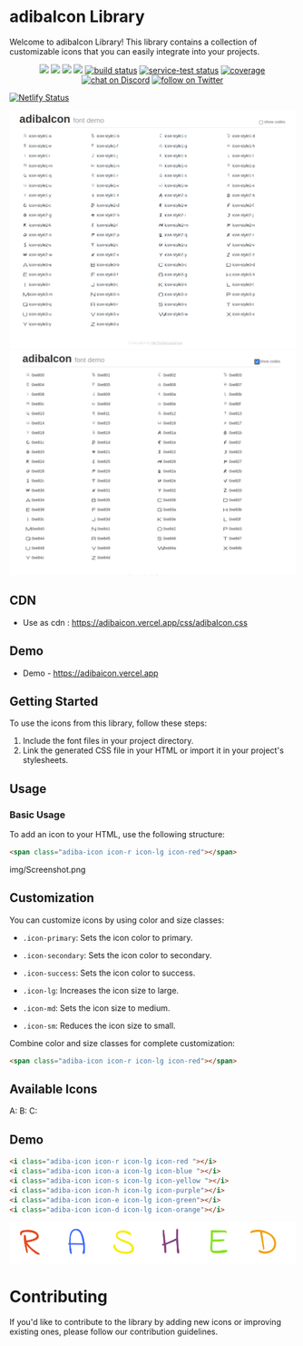 # adibaIcon Library 

Welcome to adibaIcon Library! This library contains a collection of customizable icons that you can easily integrate into your projects.

<p align="center">
    <a href="https://github.com/badges/shields/graphs/contributors" alt="Contributors">
        <img src="https://img.shields.io/github/contributors/badges/shields" /></a>
    <a href="#backers" alt="Backers on Open Collective">
        <img src="https://img.shields.io/opencollective/backers/shields" /></a>
    <a href="#sponsors" alt="Sponsors on Open Collective">
        <img src="https://img.shields.io/opencollective/sponsors/shields" /></a>
    <a href="https://github.com/badges/shields/pulse" alt="Activity">
        <img src="https://img.shields.io/github/commit-activity/m/badges/shields" /></a>
    <a href="https://circleci.com/gh/badges/shields/tree/master">
        <img src="https://img.shields.io/circleci/project/github/badges/shields/master" alt="build status"></a>
    <a href="https://circleci.com/gh/badges/daily-tests">
        <img src="https://img.shields.io/circleci/project/github/badges/daily-tests?label=service%20tests"
            alt="service-test status"></a>
    <a href="https://coveralls.io/github/badges/shields">
        <img src="https://img.shields.io/coveralls/github/badges/shields"
            alt="coverage"></a>
    <a href="https://discord.gg/HjJCwm5">
        <img src="https://img.shields.io/discord/308323056592486420?logo=discord"
            alt="chat on Discord"></a>
    <a href="https://twitter.com/intent/follow?screen_name=shields_io">
        <img src="https://img.shields.io/twitter/follow/shields_io?style=social&logo=twitter"
            alt="follow on Twitter"></a>
</p>

[![Netlify Status](https://api.netlify.com/api/v1/badges/30307367-b567-4475-ac00-eb417ef081c0/deploy-status)](https://app.netlify.com/sites/adibaicon/deploys)



<img src="./img/v1/Screenshot from 2023-08-30 01-44-35.png">

<img src="./img/v1/Screenshot from 2023-08-30 01-44-55.png">

## CDN 

- Use as cdn : https://adibaicon.vercel.app/css/adibaIcon.css
    
## Demo 
- Demo - https://adibaicon.vercel.app
## Getting Started

To use the icons from this library, follow these steps:

1. Include the font files in your project directory.
2. Link the generated CSS file in your HTML or import it in your project's stylesheets.


## Usage

### Basic Usage

To add an icon to your HTML, use the following structure:
```html
<span class="adiba-icon icon-r icon-lg icon-red"></span>
```
img/Screenshot.png

## Customization
You can customize icons by using color and size classes:

- `.icon-primary`: Sets the icon color to primary.

-  `.icon-secondary`: Sets the icon color to secondary.

-  `.icon-success`: Sets the icon color to success.

-  `.icon-lg`: Increases the icon size to large.

-  `.icon-md`: Sets the icon size to medium.

-  `.icon-sm`: Reduces the icon size to small.

Combine color and size classes for complete customization:
```html
<span class="adiba-icon icon-r icon-lg icon-red"></span>
```

## Available Icons
A: <span class="adiba-icon icon-a icon-lg icon-red"></span>
B: <span class="adiba-icon icon-b icon-md icon-blue"></span>
C: <span class="adiba-icon icon-c icon-sm icon-orange"></span>


## Demo 

```html
<i class="adiba-icon icon-r icon-lg icon-red "></i>
<i class="adiba-icon icon-a icon-lg icon-blue "></i>
<i class="adiba-icon icon-s icon-lg icon-yellow "></i>
<i class="adiba-icon icon-h icon-lg icon-purple"></i>
<i class="adiba-icon icon-e icon-lg icon-green"></i>
<i class="adiba-icon icon-d icon-lg icon-orange"></i>
```

<img src="./img/demo.png">

# Contributing
If you'd like to contribute to the library by adding new icons or improving existing ones, please follow our contribution guidelines.

